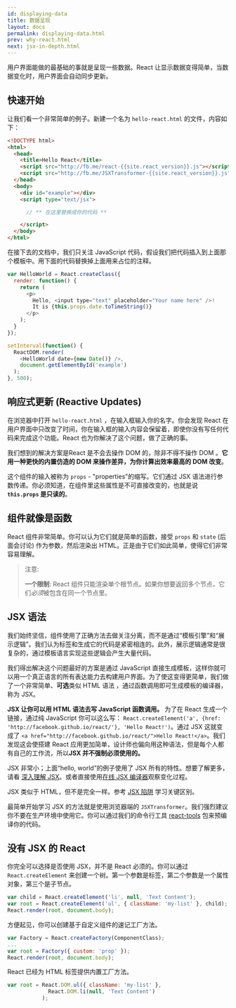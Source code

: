 ```yaml
---
id: displaying-data
title: 数据呈现
layout: docs
permalink: displaying-data.html
prev: why-react.html
next: jsx-in-depth.html
---
```


用户界面能做的最基础的事就是呈现一些数据。React 让显示数据变得简单，当数据变化时，用户界面会自动同步更新。


## 快速开始

让我们看一个非常简单的例子。新建一个名为 `hello-react.html` 的文件，内容如下：

```html
<!DOCTYPE html>
<html>
  <head>
    <title>Hello React</title>
    <script src="http://fb.me/react-{{site.react_version}}.js"></script>
    <script src="http://fb.me/JSXTransformer-{{site.react_version}}.js"></script>
  </head>
  <body>
    <div id="example"></div>
    <script type="text/jsx">

      // ** 在这里替换成你的代码 **

    </script>
  </body>
</html>
```

在接下去的文档中，我们只关注 JavaScript 代码，假设我们把代码插入到上面那个模板中。用下面的代码替换掉上面用来占位的注释。

```javascript
var HelloWorld = React.createClass({
  render: function() {
    return (
      <p>
        Hello, <input type="text" placeholder="Your name here" />!
        It is {this.props.date.toTimeString()}
      </p>
    );
  }
});

setInterval(function() {
  ReactDOM.render(
    <HelloWorld date={new Date()} />,
    document.getElementById('example')
  );
}, 500);
```


## 响应式更新 (Reactive Updates)

在浏览器中打开 `hello-react.html` ，在输入框输入你的名字。你会发现 React 在用户界面中只改变了时间，你在输入框的输入内容会保留着，即使你没有写任何代码来完成这个功能。React 也为你解决了这个问题，做了正确的事。

我们想到的解决方案是React 是不会去操作 DOM 的，除非不得不操作 DOM 。**它用一种更快的内置仿造的 DOM 来操作差异，为你计算出效率最高的 DOM 改变**。

这个组件的输入被称为 `props` - "properties"的缩写。它们通过 JSX 语法进行参数传递。你必须知道，在组件里这些属性是不可直接改变的，也就是说 **`this.props` 是只读的**。


## 组件就像是函数

React 组件非常简单。你可以认为它们就是简单的函数，接受 `props` 和 `state` (后面会讨论) 作为参数，然后渲染出 HTML。正是由于它们如此简单，使得它们非常容易理解。

> 注意:
>
> **一个限制**: React 组件只能渲染单个根节点。如果你想要返回多个节点，它们*必须*被包含在同一个节点里。


## JSX 语法

我们始终坚信，组件使用了正确方法去做关注分离，而不是通过“模板引擎”和“展示逻辑”。我们认为标签和生成它的代码是紧密相连的。此外，展示逻辑通常是很复杂的，通过模板语言实现这些逻辑会产生大量代码。

我们得出解决这个问题最好的方案是通过 JavaScript 直接生成模板，这样你就可以用一个真正语言的所有表达能力去构建用户界面。为了使这变得更简单，我们做了一个非常简单、**可选**类似 HTML 语法 ，通过函数调用即可生成模板的编译器，称为 JSX。

**JSX 让你可以用 HTML 语法去写 JavaScript 函数调用。** 为了在 React 生成一个链接，通过纯 JavaScript 你可以这么写： `React.createElement('a', {href: 'http://facebook.github.io/react/'}, 'Hello React!')`。通过 JSX 这就变成了 `<a href="http://facebook.github.io/react/">Hello React!</a>`。我们发现这会使搭建 React 应用更加简单，设计师也偏向用这种语法，但是每个人都有自己的工作流，所以**JSX 并不强制必须使用的。**

JSX 非常小；上面“hello, world”的例子使用了 JSX 所有的特性。想要了解更多，请看 [深入理解 JSX](/react/docs/jsx-in-depth.html)。或者直接使用[在线 JSX 编译器](/react/jsx-compiler.html)观察变化过程。

JSX 类似于 HTML，但不是完全一样。参考 [JSX 陷阱](/react/docs/jsx-gotchas.html) 学习关键区别。

最简单开始学习 JSX 的方法就是使用浏览器端的 `JSXTransformer`。我们强烈建议你不要在生产环境中使用它。你可以通过我们的命令行工具 [react-tools](http://npmjs.org/package/react-tools) 包来预编译你的代码。


## 没有 JSX 的 React

你完全可以选择是否使用 JSX，并不是 React 必须的。你可以通过 `React.createElement` 来创建一个树。第一个参数是标签，第二个参数是一个属性对象，第三个是子节点。

```javascript
var child = React.createElement('li', null, 'Text Content');
var root = React.createElement('ul', { className: 'my-list' }, child);
React.render(root, document.body);
```

方便起见，你可以创建基于自定义组件的速记工厂方法。

```javascript
var Factory = React.createFactory(ComponentClass);
...
var root = Factory({ custom: 'prop' });
React.render(root, document.body);
```

React 已经为 HTML 标签提供内置工厂方法。

```javascript
var root = React.DOM.ul({ className: 'my-list' },
             React.DOM.li(null, 'Text Content')
           );
```
